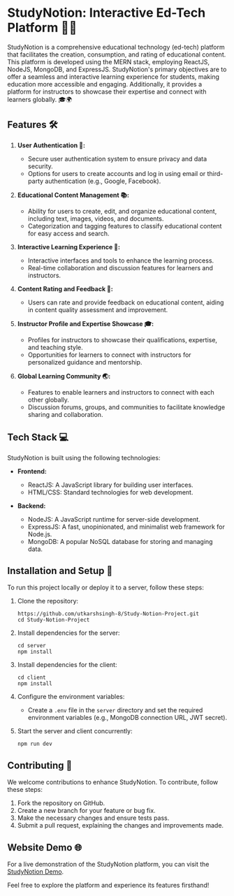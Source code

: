 # StudyNotion: Interactive Ed-Tech Platform 📘🚀

StudyNotion is a comprehensive educational technology (ed-tech) platform that facilitates the creation, consumption, and rating of educational content. This platform is developed using the MERN stack, employing ReactJS, NodeJS, MongoDB, and ExpressJS. StudyNotion's primary objectives are to offer a seamless and interactive learning experience for students, making education more accessible and engaging. Additionally, it provides a platform for instructors to showcase their expertise and connect with learners globally. 🎓🌍

## Features 🛠️

1. **User Authentication 🔐:**
   - Secure user authentication system to ensure privacy and data security.
   - Options for users to create accounts and log in using email or third-party authentication (e.g., Google, Facebook).

2. **Educational Content Management 📚:**
   - Ability for users to create, edit, and organize educational content, including text, images, videos, and documents.
   - Categorization and tagging features to classify educational content for easy access and search.

3. **Interactive Learning Experience 🌟:**
   - Interactive interfaces and tools to enhance the learning process.
   - Real-time collaboration and discussion features for learners and instructors.

4. **Content Rating and Feedback 🌟:**
   - Users can rate and provide feedback on educational content, aiding in content quality assessment and improvement.

5. **Instructor Profile and Expertise Showcase 🎓:**
   - Profiles for instructors to showcase their qualifications, expertise, and teaching style.
   - Opportunities for learners to connect with instructors for personalized guidance and mentorship.

6. **Global Learning Community 🌏:**
   - Features to enable learners and instructors to connect with each other globally.
   - Discussion forums, groups, and communities to facilitate knowledge sharing and collaboration.

## Tech Stack 💻

StudyNotion is built using the following technologies:

- **Frontend:**
  - ReactJS: A JavaScript library for building user interfaces.
  - HTML/CSS: Standard technologies for web development.

- **Backend:**
  - NodeJS: A JavaScript runtime for server-side development.
  - ExpressJS: A fast, unopinionated, and minimalist web framework for Node.js.
  - MongoDB: A popular NoSQL database for storing and managing data.

## Installation and Setup 🚀

To run this project locally or deploy it to a server, follow these steps:

1. Clone the repository:
   ```
   https://github.com/utkarshsingh-8/Study-Notion-Project.git
   cd Study-Notion-Project
   ```

2. Install dependencies for the server:
   ```
   cd server
   npm install
   ```

3. Install dependencies for the client:
   ```
   cd client
   npm install
   ```

4. Configure the environment variables:
   - Create a `.env` file in the `server` directory and set the required environment variables (e.g., MongoDB connection URL, JWT secret).

5. Start the server and client concurrently:
   ```
   npm run dev
   ```

## Contributing 🤝

We welcome contributions to enhance StudyNotion. To contribute, follow these steps:

1. Fork the repository on GitHub.
2. Create a new branch for your feature or bug fix.
3. Make the necessary changes and ensure tests pass.
4. Submit a pull request, explaining the changes and improvements made.

## Website Demo 🌐

For a live demonstration of the StudyNotion platform, you can visit the [StudyNotion Demo](https://studynotion-host.vercel.app/).

Feel free to explore the platform and experience its features firsthand!

